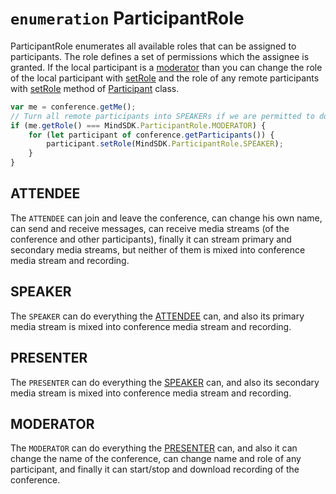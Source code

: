 # `enumeration` ParticipantRole

ParticipantRole enumerates all available roles that can be assigned to participants. The role defines a set of
permissions which the assignee is granted. If the local participant is a [moderator](#moderator) than you can change
the role of the local participant with [setRole](Me.md#setrolerole) and the role of any remote participants with
[setRole](Participant.md#setrolerole) method of [Participant](Participant.md) class.

```javascript
var me = conference.getMe();
// Turn all remote participants into SPEAKERs if we are permitted to do so
if (me.getRole() === MindSDK.ParticipantRole.MODERATOR) {
    for (let participant of conference.getParticipants()) {
        participant.setRole(MindSDK.ParticipantRole.SPEAKER);
    }
}
```

## ATTENDEE

The `ATTENDEE` can join and leave the conference, can change his own name, can send and receive messages, can receive
media streams (of the conference and other participants), finally it can stream primary and secondary media streams,
but neither of them is mixed into conference media stream and recording.

## SPEAKER

The `SPEAKER` can do everything the [ATTENDEE](#attendee) can, and also its primary media stream is mixed into
conference media stream and recording.

## PRESENTER

The `PRESENTER` can do everything the [SPEAKER](#speaker) can, and also its secondary media stream is mixed into
conference media stream and recording.

## MODERATOR

The `MODERATOR` can do everything the [PRESENTER](#presenter) can, and also it can change the name of the conference,
can change name and role of any participant, and finally it can start/stop and download recording of the conference.
